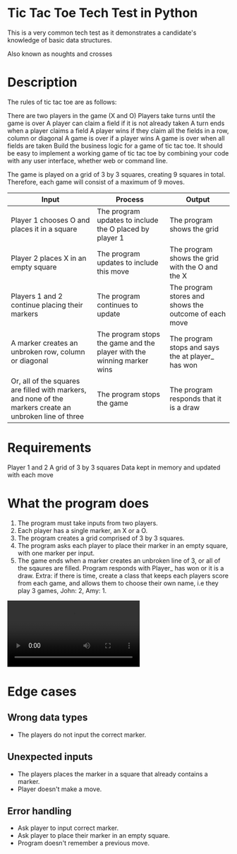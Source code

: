 # Tic Tac Toe Tech Test in Python
This is a very common tech test as it demonstrates a candidate's knowledge of basic data structures.

Also known as noughts and crosses

# Description
The rules of tic tac toe are as follows:

There are two players in the game (X and O)
Players take turns until the game is over
A player can claim a field if it is not already taken
A turn ends when a player claims a field
A player wins if they claim all the fields in a row, column or diagonal
A game is over if a player wins
A game is over when all fields are taken
Build the business logic for a game of tic tac toe. It should be easy to implement a working game of tic tac toe by combining your code with any user interface, whether web or command line.

The game is played on a grid of 3 by 3 squares, creating 9 squares in total. Therefore, each game will consist of a maximum of 9 moves.

|Input|Process|Output|
|-----|-------|------|
|Player 1 chooses O and places it in a square|The program updates to include the O placed by player 1|The program shows the grid|
|Player 2 places X in an empty square|The program updates to include this move|The program shows the grid with the O and the X|
|Players 1 and 2 continue placing their markers|The program continues to update|The program stores and shows the outcome of each move|
|A marker creates an unbroken row, column or diagonal|The program stops the game and the player with the winning marker wins|The program stops and says the at player_ has won|
|Or, all of the squares are filled with markers, and none of the markers create an unbroken line of three|The program stops the game|The program responds that it is a draw|

# Requirements
Player 1 and 2
A grid of 3 by 3 squares
Data kept in memory and updated with each move

# What the program does
1. The program must take inputs from two players.
2. Each player has a single marker, an X or a O.
3. The program creates a grid comprised of 3 by 3 squares.
4. The program asks each player to place their marker in an empty square, with one marker per input.
5. The game ends when a marker creates an unbroken line of 3, or all of the sqaures are filled. Program responds with Player_ has won or it is a draw.
Extra: if there is time, create a class that keeps each players score from each game, and allows them to choose their own name, i.e they play 3 games, John: 2, Amy: 1.

![](./Images/video_of_game.mp4)

# Edge cases
## Wrong data types
* The players do not input the correct marker.
## Unexpected inputs
* The players places the marker in a square that already contains a marker.
* Player doesn't make a move.

## Error handling
* Ask player to input correct marker.
* Ask player to place their marker in an empty square.
* Program doesn't remember a previous move.